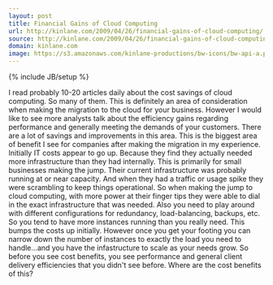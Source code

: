```yaml
---
layout: post
title: Financial Gains of Cloud Computing
url: http://kinlane.com/2009/04/26/financial-gains-of-cloud-computing/
source: http://kinlane.com/2009/04/26/financial-gains-of-cloud-computing/
domain: kinlane.com
image: https://s3.amazonaws.com/kinlane-productions/bw-icons/bw-api-a.png
---
```

{% include JB/setup %}<p>
     I read probably 10-20 articles daily about the cost savings of cloud computing. So many of them. This is definitely an area of consideration when making the migration to the cloud for your business. However I would like to see more analysts talk about the efficiency gains regarding performance and generally meeting the demands of your customers. There are a lot of savings and improvements in this area. This is the biggest area of benefit I see for companies after making the migration in my experience. Initially IT costs appear to go up. Because they find they actually needed more infrastructure than they had internally. This is primarily for small businesses making the jump. Their current infrastructure was probably running at or near capacity. And when they had a traffic or usage spike they were scrambling to keep things operational. So when making the jump to cloud computing, with more power at their finger tips they were able to dial in the exact infrastructure that was needed. Also you need to play around with different configurations for redundancy, load-balancing, backups, etc. So you tend to have more instances running than you really need. This bumps the costs up initially. However once you get your footing you can narrow down the number of instances to exactly the load you need to handle...and you have the infastructure to scale as your needs grow. So before you see cost benefits, you see performance and general client delivery efficiencies that you didn't see before. Where are the cost benefits of this?
</p>